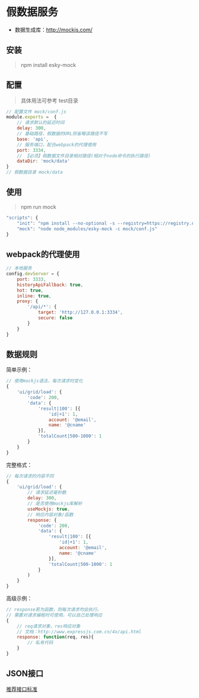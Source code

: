 # 假数据服务

+ 数据生成库：http://mockjs.com/

## 安装

> npm install esky-mock


## 配置

> 具体用法可参考 test目录

~~~js
// 配置文件 mock/conf.js
module.exports =  {
	// 请求默认的延迟时间
	delay: 300,
	// 基础路径，假数据的URL则省略该路径不写
	base: 'api',
	// 服务端口，配合webpack的代理使用
	port: 3334,
	// 【必须】假数据文件目录相对路径(相对于node命令的执行路径)
	dataDir: 'mock/data'
}
// 假数据目录 mock/data
~~~

## 使用
> npm run mock
~~~js
"scripts": {
    "init": "npm install --no-optional -s --registry=https://registry.npm.taobao.org",
    "mock": "node node_modules/esky-mock -c mock/conf.js"
}
~~~

## webpack的代理使用

~~~js
// 本地服务
config.devServer = {
	port: 3333,
	historyApiFallback: true,
	hot: true,
	inline: true,
	proxy: {
		'/api/*': {
			target: 'http://127.0.0.1:3334',
 			secure: false
		}
	}
}
~~~

## 数据规则

简单示例：

~~~js
// 使用mockjs语法，每次请求时变化
{
	'ui/grid/load': {
		'code': 200,
		'data': {
			'result|100': [{
				'id|+1': 1,
				account: '@email',
				name: '@cname'
			}],
			'totalCount|500-1000': 1
		}
	}
}
~~~

完整格式：

~~~js
// 每次请求的内容不同
{
	'ui/grid/load': {
		// 请求延迟毫秒数
		delay: 300,
		// 是否使用mockjs库解析
		useMockjs: true,
		// 响应内容对象/函数
		response: {
			'code': 200,
			'data': {
				'result|100': [{
					'id|+1': 1,
					account: '@email',
					name: '@cname'
				}],
				'totalCount|500-1000': 1
			}
		)
	}
}
~~~

高级示例：

~~~js
// response若为函数，则每次请求均会执行。
// 需要对请求编程时可使用，可以自己处理响应
{
	// req请求对象，res响应对象
	// 文档：http://www.expressjs.com.cn/4x/api.html
	response: function(req, res){
		// 私有代码
	}
}
~~~

## JSON接口

[推荐接口标准](https://github.com/esky/esky-mock/blob/master/JSON.md)